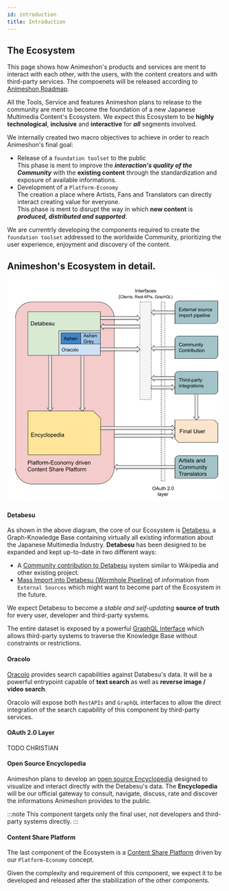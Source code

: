 ```yaml
---
id: introduction
title: Introduction
---
```


## The Ecosystem
This page shows how Animeshon's products and services are ment to interact with each other, with the users, with the content creators and with third-party services. The compoenets will be released according to [Animeshon Roadmap](/docs/ecosystem/roadmap).

All the Tools, Service and features Animeshon plans to release to the community are ment to become the foundation of a new Japanese Multimedia Content's Ecosystem. We expect this Ecosystem to be **highly technological**, **inclusive** and **interactive** for ***all*** segments involved.

We internally created two macro objectives to achieve in order to reach Animeshon's final goal:

* Release of a `foundation toolset` to the public  
This phase is ment to improve the ***interaction's quality of the Community*** with the **existing content** through the standardization and exposure of available informations.
* Development of a `Platform-Economy`  
The creation a place where Artists, Fans and Translators can directly interact creating value for everyone.  
This phase is ment to disrupt the way in which **new content** is ***produced, distributed and supported***.

We are currentrly developing the components required to create the `foundation toolset` addressed to the worldwide Community, prioritizing the user experience, enjoyment and discovery of the content.

## Animeshon's Ecosystem in detail.
![Animeshon's Ecosystem](assets/ecosystem.svg)

#### Detabesu 
As shown in the above diagram, the core of our Ecosystem is [Detabesu](/docs/detabesu/introduction), a Graph-Knowledge Base containing virtually all existing information about the Japanese Multimedia Industry. **Detabesu** has been designed to be expanded and kept up-to-date in two different ways:

* A [Community contribution to Detabesu](/docs/ecosystem/roadmap) system similar to Wikipedia and other existing project.
* [Mass Import into Detabesu (Wormhole Pipeline)](/docs/ecosystem/roadmap) of information from `External Sources` which might want to become part of the Ecosystem in the future.  

We expect Detabesu to become a *stable and self-updating* **source of truth** for every user, developer and third-party systems.

The entire dataset is exposed by a powerful [GraphQL Interface](/docs/detabesu/graphql/quickstarts) which allows third-party systems to traverse the Knowledge Base without constraints or restrictions.

#### Oracolo
[Oracolo](/docs/search-engine/introduction) provides search capabilities against Databesu's data.
It will be a powerful entrypoint capable of **text search** as well as **reverse image / video search**. 

Oracolo will expose both `RestAPIs` and `GraphQL` interfaces to allow the direct integration of the search capability of this component by third-party services.

#### OAuth 2.0 Layer
TODO CHRISTIAN

#### Open Source Encyclopedia
Animeshon plans to develop an [open source Encyclopedia](/docs/encyclopedia/introduction) designed to visualize and interact directly with the Detabesu's data. The **Encyclopedia** will be our official gateway to consult, navigate, discuss, rate and discover the informations Animeshon provides to the public.  

:::note
This component targets only the final user, not developers and third-party systems directly.
:::

#### Content Share Platform
The last component of the Ecosystem is a [Content Share Platform](/docs/ecosystem/roadmap) driven by our `Platform-Economy` concept.

Given the complexity and requirement of this component, we expect it to be developed and released after the stabilization of the other components.